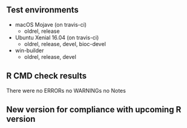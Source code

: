 ## Test environments
  * macOS Mojave (on travis-ci)
     - oldrel, release
  * Ubuntu Xenial 16.04 (on travis-ci)
     - oldrel, release, devel, bioc-devel
  * win-builder
     - oldrel, release, devel

## R CMD check results
  There were no ERRORs no WARNINGs no Notes
  
## New version for compliance with upcoming R version
